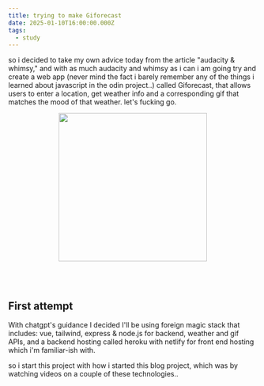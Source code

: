 ```yaml
---
title: trying to make Giforecast
date: 2025-01-10T16:00:00.000Z
tags:
  - study
---
```

so i decided to take my own advice today from the article "audacity & whimsy," and with as much audacity and whimsy as i can i am going try and create a web app (never mind the fact i barely remember any of the things i learned about javascript in the odin project..) called Giforecast, that allows users to enter a location, get weather info and a corresponding gif that matches the mood of that weather. let's fucking go.

<img src="https://i.pinimg.com/originals/0f/8a/7a/0f8a7a27e86d481b254a18a894dbe88e.gif" style="width:300px; display:block; margin:10px auto;">

<br><Br> 

<h2>First attempt</h2>
With chatgpt's guidance I decided I'll be using foreign magic stack that includes: vue, tailwind, express & node.js for backend, weather and gif APIs, and a backend hosting called heroku with netlify for front end hosting which i'm familiar-ish with.

so i start this project with how i started this blog project, which was by watching videos on a couple of these technologies.. 
